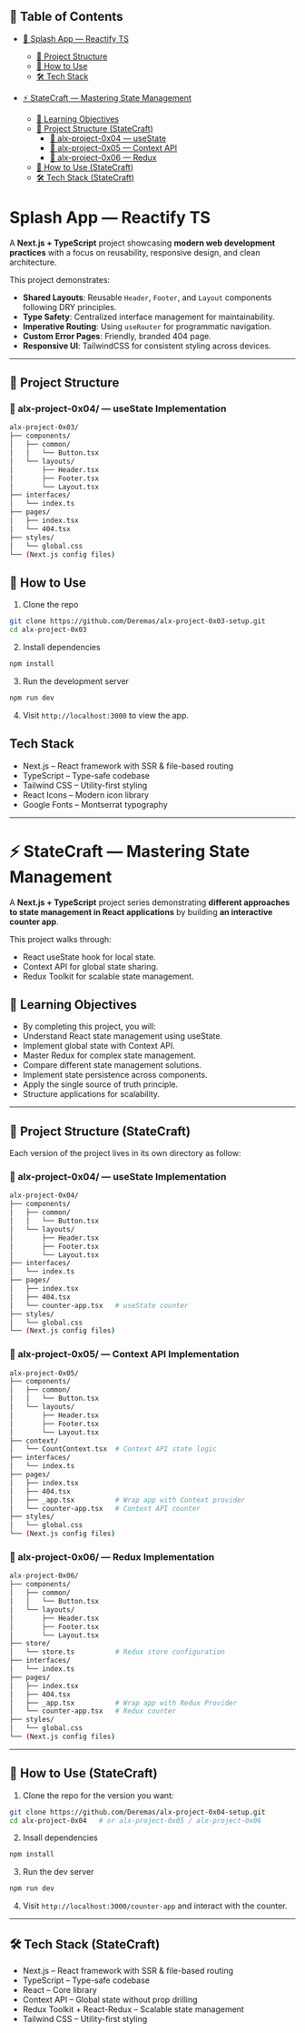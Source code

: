 ## 📑 Table of Contents

- [🌊 Splash App — Reactify TS](#-splash-app--reactify-ts)

  - [📂 Project Structure](#-project-structure)
  - [🚀 How to Use](#-how-to-use)
  - [🛠 Tech Stack](#-tech-stack)

- [⚡ StateCraft — Mastering State Management](#-statecraft--mastering-state-management)
  - [🎯 Learning Objectives](#-learning-objectives)
  - [📂 Project Structure (StateCraft)](#-project-structure-statecraft)
    - [📂 alx-project-0x04 — useState](#-alx-project-0x04--usestate-implementation)
    - [📂 alx-project-0x05 — Context API](#-alx-project-0x05--context-api-implementation)
    - [📂 alx-project-0x06 — Redux](#-alx-project-0x06--redux-implementation)
  - [🚀 How to Use (StateCraft)](#-how-to-use-statecraft)
  - [🛠 Tech Stack (StateCraft)](#-tech-stack-statecraft)

# Splash App — Reactify TS

A **Next.js + TypeScript** project showcasing **modern web development practices** with a focus on reusability, responsive design, and clean architecture.

This project demonstrates:

- **Shared Layouts**: Reusable `Header`, `Footer`, and `Layout` components following DRY principles.
- **Type Safety**: Centralized interface management for maintainability.
- **Imperative Routing**: Using `useRouter` for programmatic navigation.
- **Custom Error Pages**: Friendly, branded 404 page.
- **Responsive UI**: TailwindCSS for consistent styling across devices.

---

## 📂 Project Structure

### 📂 alx-project-0x04/ — useState Implementation

```bash
alx-project-0x03/
├── components/
│   ├── common/
│   │   └── Button.tsx
│   └── layouts/
│       ├── Header.tsx
│       ├── Footer.tsx
│       └── Layout.tsx
├── interfaces/
│   └── index.ts
├── pages/
│   ├── index.tsx
│   └── 404.tsx
├── styles/
│   └── global.css
└── (Next.js config files)
```

## 🚀 How to Use

1. Clone the repo

```bash
git clone https://github.com/Deremas/alx-project-0x03-setup.git
cd alx-project-0x03
```

2. Install dependencies

```bash
npm install
```

3. Run the development server

```bash
npm run dev
```

4. Visit `http://localhost:3000` to view the app.

## Tech Stack

- Next.js – React framework with SSR & file-based routing
- TypeScript – Type-safe codebase
- Tailwind CSS – Utility-first styling
- React Icons – Modern icon library
- Google Fonts – Montserrat typography

---

# ⚡ StateCraft — Mastering State Management

A **Next.js + TypeScript** project series demonstrating **different approaches to state management in React applications** by building **an interactive counter app**.

This project walks through:

- React useState hook for local state.
- Context API for global state sharing.
- Redux Toolkit for scalable state management.

## 🎯 Learning Objectives

- By completing this project, you will:
- Understand React state management using useState.
- Implement global state with Context API.
- Master Redux for complex state management.
- Compare different state management solutions.
- Implement state persistence across components.
- Apply the single source of truth principle.
- Structure applications for scalability.

---

## 📂 Project Structure (StateCraft)

Each version of the project lives in its own directory as follow:

### 📂 alx-project-0x04/ — useState Implementation

```bash
alx-project-0x04/
├── components/
│   ├── common/
│   │   └── Button.tsx
│   └── layouts/
│       ├── Header.tsx
│       ├── Footer.tsx
│       └── Layout.tsx
├── interfaces/
│   └── index.ts
├── pages/
│   ├── index.tsx
│   ├── 404.tsx
│   └── counter-app.tsx   # useState counter
├── styles/
│   └── global.css
└── (Next.js config files)
```

### 📂 alx-project-0x05/ — Context API Implementation

```bash
alx-project-0x05/
├── components/
│   ├── common/
│   │   └── Button.tsx
│   └── layouts/
│       ├── Header.tsx
│       ├── Footer.tsx
│       └── Layout.tsx
├── context/
│   └── CountContext.tsx  # Context API state logic
├── interfaces/
│   └── index.ts
├── pages/
│   ├── index.tsx
│   ├── 404.tsx
│   ├── _app.tsx          # Wrap app with Context provider
│   └── counter-app.tsx   # Context API counter
├── styles/
│   └── global.css
└── (Next.js config files)
```

### 📂 alx-project-0x06/ — Redux Implementation

```bash
alx-project-0x06/
├── components/
│   ├── common/
│   │   └── Button.tsx
│   └── layouts/
│       ├── Header.tsx
│       ├── Footer.tsx
│       └── Layout.tsx
├── store/
│   └── store.ts          # Redux store configuration
├── interfaces/
│   └── index.ts
├── pages/
│   ├── index.tsx
│   ├── 404.tsx
│   ├── _app.tsx          # Wrap app with Redux Provider
│   └── counter-app.tsx   # Redux counter
├── styles/
│   └── global.css
└── (Next.js config files)
```

---

## 🚀 How to Use (StateCraft)

1. Clone the repo for the version you want:

```bash
git clone https://github.com/Deremas/alx-project-0x04-setup.git
cd alx-project-0x04   # or alx-project-0x05 / alx-project-0x06
```

2. Insall dependencies

```bash
npm install
```

3. Run the dev server

```bash
npm run dev
```

4. Visit `http://localhost:3000/counter-app` and interact with the counter.

---

## 🛠 Tech Stack (StateCraft)

- Next.js – React framework with SSR & file-based routing
- TypeScript – Type-safe codebase
- React – Core library
- Context API – Global state without prop drilling
- Redux Toolkit + React-Redux – Scalable state management
- Tailwind CSS – Utility-first styling
